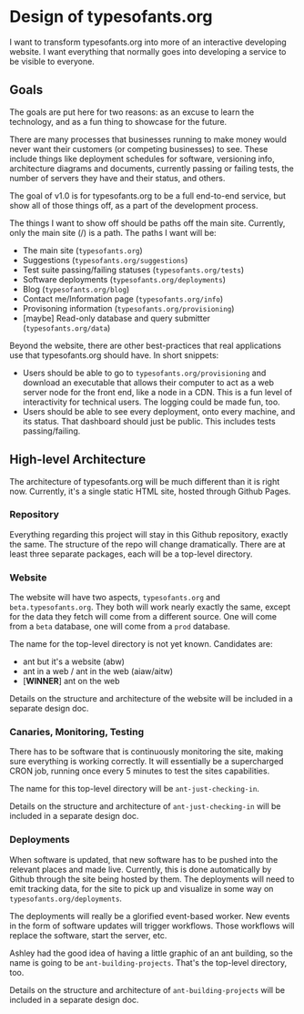 # Design of typesofants.org

I want to transform typesofants.org into more of an interactive developing website. I want everything that normally goes into developing a service to be visible to everyone.

## Goals

The goals are put here for two reasons: as an excuse to learn the technology, and as a fun thing to showcase for the future.

There are many processes that businesses running to make money would never want their customers (or competing businesses) to see. These include things like deployment schedules for software, versioning info, architecture diagrams and documents, currently passing or failing tests, the number of servers they have and their status, and others. 

The goal of v1.0 is for typesofants.org to be a full end-to-end service, but show all of those things off, as a part of the development process.

The things I want to show off should be paths off the main site. Currently, only the main site (/) is a path. The paths I want will be:

- The main site (`typesofants.org`)
- Suggestions (`typesofants.org/suggestions`)
- Test suite passing/failing statuses (`typesofants.org/tests`)
- Software deployments (`typesofants.org/deployments`)
- Blog (`typesofants.org/blog`)
- Contact me/Information page (`typesofants.org/info`)
- Provisoning information (`typesofants.org/provisioning`)
- [maybe] Read-only database and query submitter (`typesofants.org/data`)

Beyond the website, there are other best-practices that real applications use that typesofants.org should have. In short snippets:

- Users should be able to go to `typesofants.org/provisioning` and download an executable that allows their computer to act as a web server node for the front end, like a node in a CDN. This is a fun level of interactivity for technical users. The logging could be made fun, too.
- Users should be able to see every deployment, onto every machine, and its status. That dashboard should just be public. This includes tests passing/failing.

## High-level Architecture

The architecture of typesofants.org will be much different than it is right now. Currently, it's a single static HTML site, hosted through Github Pages.

### Repository

Everything regarding this project will stay in this Github repository, exactly the same. The structure of the repo will change dramatically. There are at least three separate packages, each will be a top-level directory.

### Website

The website will have two aspects, `typesofants.org` and `beta.typesofants.org`. They both will work nearly exactly the same, except for the data they fetch will come from a different source. One will come from a `beta` database, one will come from a `prod` database.

The name for the top-level directory is not yet known. Candidates are:

- ant but it's a website (abw)
- ant in a web / ant in the web (aiaw/aitw)
- [**WINNER**] ant on the web

Details on the structure and architecture of the website will be included in a separate design doc.

### Canaries, Monitoring, Testing

There has to be software that is continuously monitoring the site, making sure everything is working correctly. It will essentially be a supercharged CRON job, running once every 5 minutes to test the sites capabilities.

The name for this top-level directory will be `ant-just-checking-in`.

Details on the structure and architecture of `ant-just-checking-in` will be included in a separate design doc.

### Deployments

When software is updated, that new software has to be pushed into the relevant places and made live. Currently, this is done automatically by Github through the site being hosted by them. The deployments will need to emit tracking data, for the site to pick up and visualize in some way on `typesofants.org/deployments`.

The deployments will really be a glorified event-based worker. New events in the form of software updates will trigger workflows. Those workflows will replace the software, start the server, etc.

Ashley had the good idea of having a little graphic of an ant building, so the name is going to be `ant-building-projects`. That's the top-level directory, too.

Details on the structure and architecture of `ant-building-projects` will be included in a separate design doc.
